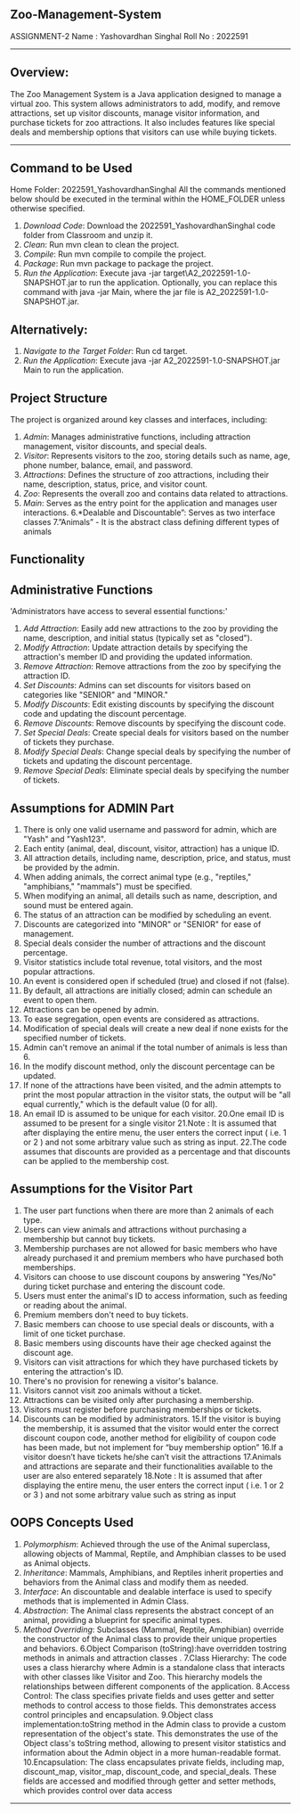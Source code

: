 ## Zoo-Management-System
ASSIGNMENT-2
Name : Yashovardhan Singhal
Roll No : 2022591
______________________________________________________________________
## Overview:
The Zoo Management System is a Java application designed to manage a virtual zoo. This
system allows administrators to add, modify, and remove attractions, set up visitor discounts,
manage visitor information, and purchase tickets for zoo attractions. It also includes features like
special deals and membership options that visitors can use while buying tickets.
______________________________________________________________________
## Command to be Used
Home Folder: 2022591_YashovardhanSinghal
All the commands mentioned below should be executed in the terminal
within the HOME_FOLDER unless otherwise specified.
1. *Download Code*: Download the 2022591_YashovardhanSinghal code folder from
Classroom and unzip it.
2. *Clean*: Run mvn clean to clean the project.
3. *Compile*: Run mvn compile to compile the project.
4. *Package*: Run mvn package to package the project.
5. *Run the Application*: Execute java -jar target\A2_2022591-1.0-SNAPSHOT.jar to run the
application. Optionally, you can replace this command with java -jar <path to jar file> Main,
where the jar file is A2_2022591-1.0-SNAPSHOT.jar.
## Alternatively:
1. *Navigate to the Target Folder*: Run cd target.
2. *Run the Application*: Execute java -jar A2_2022591-1.0-SNAPSHOT.jar Main to run the
application.
## Project Structure
The project is organized around key classes and interfaces, including:
1. *Admin*: Manages administrative functions, including attraction management, visitor
discounts, and special deals.
2. *Visitor*: Represents visitors to the zoo, storing details such as name, age, phone number,
balance, email, and password.
3. *Attractions*: Defines the structure of zoo attractions, including their name, description,
status, price, and visitor count.
4. *Zoo*: Represents the overall zoo and contains data related to attractions.
5. *Main*: Serves as the entry point for the application and manages user interactions.
6.*Dealable and Discountable”: Serves as two interface classes
7.”Animals” - It is the abstract class defining different types of animals
## Functionality
## Administrative Functions

'Administrators have access to several essential functions:'

1. *Add Attraction*: Easily add new attractions to the zoo by providing the name, description,
and initial status (typically set as "closed").
2. *Modify Attraction*: Update attraction details by specifying the attraction's member ID and
providing the updated information.
3. *Remove Attraction*: Remove attractions from the zoo by specifying the attraction ID.
4. *Set Discounts*: Admins can set discounts for visitors based on categories like "SENIOR"
and "MINOR."
5. *Modify Discounts*: Edit existing discounts by specifying the discount code and updating the
discount percentage.
6. *Remove Discounts*: Remove discounts by specifying the discount code.
7. *Set Special Deals*: Create special deals for visitors based on the number of tickets they
purchase.
8. *Modify Special Deals*: Change special deals by specifying the number of tickets and
updating the discount percentage.
9. *Remove Special Deals*: Eliminate special deals by specifying the number of tickets.
## Assumptions for ADMIN Part
1. There is only one valid username and password for admin, which are "Yash" and "Yash123".
2. Each entity (animal, deal, discount, visitor, attraction) has a unique ID.
3. All attraction details, including name, description, price, and status, must be provided by the
admin.
4. When adding animals, the correct animal type (e.g., "reptiles," "amphibians," "mammals")
must be specified.
5. When modifying an animal, all details such as name, description, and sound must be entered
again.
6. The status of an attraction can be modified by scheduling an event.
7. Discounts are categorized into "MINOR" or "SENIOR" for ease of management.
8. Special deals consider the number of attractions and the discount percentage.
9. Visitor statistics include total revenue, total visitors, and the most popular attractions.
10. An event is considered open if scheduled (true) and closed if not (false).
11. By default, all attractions are initially closed; admin can schedule an event to open them.
12. Attractions can be opened by admin.
13. To ease segregation, open events are considered as attractions.
15. Modification of special deals will create a new deal if none exists for the specified number of
tickets.
16. Admin can't remove an animal if the total number of animals is less than 6.
17. In the modify discount method, only the discount percentage can be updated.
18. If none of the attractions have been visited, and the admin attempts to print the most popular
attraction in the visitor stats, the output will be "all equal currently," which is the default value (0
for all).
19. An email ID is assumed to be unique for each visitor.
20.One email ID is assumed to be present for a single visitor
21.Note : It is assumed that after displaying the entire menu, the user enters the correct input (
i.e. 1 or 2 ) and not some arbitrary value such as string as input.
22.The code assumes that discounts are provided as a percentage and that discounts can be
applied to the membership cost.
## Assumptions for the Visitor Part
1. The user part functions when there are more than 2 animals of each type.
2. Users can view animals and attractions without purchasing a membership but cannot buy
tickets.
3. Membership purchases are not allowed for basic members who have already purchased it
and premium members who have purchased both memberships.
4. Visitors can choose to use discount coupons by answering "Yes/No" during ticket purchase
and entering the discount code.
5. Users must enter the animal's ID to access information, such as feeding or reading about the
animal.
6. Premium members don't need to buy tickets.
7. Basic members can choose to use special deals or discounts, with a limit of one ticket
purchase.
8. Basic members using discounts have their age checked against the discount age.
9. Visitors can visit attractions for which they have purchased tickets by entering the attraction's
ID.
10. There's no provision for renewing a visitor's balance.
11. Visitors cannot visit zoo animals without a ticket.
12. Attractions can be visited only after purchasing a membership.
13. Visitors must register before purchasing memberships or tickets.
14. Discounts can be modified by administrators.
15.If the visitor is buying the membership, it is assumed that the visitor would enter the correct
discount coupon code, another method for eligibility of coupon code has been made, but not
implement for “buy membership option”
16.If a visitor doesn’t have tickets he/she can’t visit the attractions
17.Animals and attractions are separate and their functionalities available to the user are also
entered separately
18.Note : It is assumed that after displaying the entire menu, the user enters the correct input (
i.e. 1 or 2 or 3 ) and not some arbitrary value such as string as input
## OOPS Concepts Used
1. *Polymorphism*: Achieved through the use of the Animal superclass, allowing objects of
Mammal, Reptile, and Amphibian classes to be used as Animal objects.
2. *Inheritance*: Mammals, Amphibians, and Reptiles inherit properties and behaviors from the
Animal class and modify them as needed.
3. *Interface*: An discountable and dealable interface is used to specify methods that is
implemented in Admin Class.
4. *Abstraction*: The Animal class represents the abstract concept of an animal, providing a
blueprint for specific animal types.
5. *Method Overriding*: Subclasses (Mammal, Reptile, Amphibian) override the constructor of
the Animal class to provide their unique properties and behaviors.
6.Object Comparison (toString):have overridden tostring methods in animals and attraction
classes .
7.Class Hierarchy: The code uses a class hierarchy where Admin is a standalone class that
interacts with other classes like Visitor and Zoo. This hierarchy models the relationships
between different components of the application.
8.Access Control: The class specifies private fields and uses getter and setter methods to
control access to those fields. This demonstrates access control principles and encapsulation.
9.Object class implementation:toString method in the Admin class to provide a custom
representation of the object's state. This demonstrates the use of the Object class's toString
method, allowing to present visitor statistics and information about the Admin object in a more
human-readable format.
10.Encapsulation: The class encapsulates private fields, including map, discount_map,
visitor_map, discount_code, and special_deals. These fields are accessed and modified through
getter and setter methods, which provides control over data access
______________________________________________________________________
